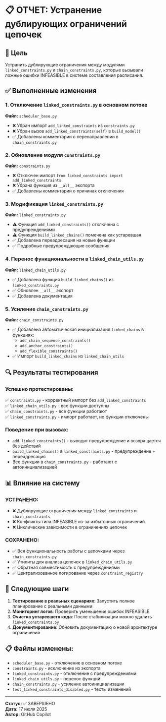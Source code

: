 # 📋 ОТЧЕТ: Устранение дублирующих ограничений цепочек

## 🎯 Цель
Устранить дублирующие ограничения между модулями `linked_constraints.py` и `chain_constraints.py`, которые вызывали ложные ошибки INFEASIBLE в системе составления расписания.

## ✅ Выполненные изменения

### 1. Отключение `linked_constraints.py` в основном потоке
**Файл:** `scheduler_base.py`
- ❌ Убран импорт `add_linked_constraints` из `constraints.py`
- ❌ Убран вызов `add_linked_constraints(self)` в `build_model()`
- ✅ Добавлены комментарии о перенаправлении в `chain_constraints.py`

### 2. Обновление модуля `constraints.py`
**Файл:** `constraints.py`
- ❌ Отключен импорт `from linked_constraints import add_linked_constraints`
- ❌ Убрана функция из `__all__` экспорта
- ✅ Добавлены комментарии о причинах отключения

### 3. Модификация `linked_constraints.py`
**Файл:** `linked_constraints.py`
- ⚠️ Функция `add_linked_constraints()` отключена с предупреждениями
- ⚠️ Функция `build_linked_chains()` помечена как устаревшая
- ✅ Добавлена переадресация на новые функции
- ✅ Подробные предупреждающие сообщения

### 4. Перенос функциональности в `linked_chain_utils.py`
**Файл:** `linked_chain_utils.py`
- ✅ Добавлена функция `build_linked_chains()` из `linked_constraints.py`
- ✅ Обновлен `__all__` экспорт
- ✅ Добавлена документация

### 5. Усиление `chain_constraints.py`
**Файл:** `chain_constraints.py`
- ✅ Добавлена автоматическая инициализация `linked_chains` в функциях:
  - `add_chain_sequence_constraints()`
  - `add_anchor_constraints()`
  - `add_flexible_constraints()`
- ✅ Импорт `build_linked_chains` из `linked_chain_utils`

## 🔍 Результаты тестирования

### Успешно протестированы:
✅ `constraints.py` - корректный импорт без `add_linked_constraints`  
✅ `linked_chain_utils.py` - все функции доступны  
✅ `chain_constraints.py` - все функции работают  
✅ `linked_constraints.py` - импорт работает, но функции отключены  

### Поведение при вызовах:
- `add_linked_constraints()` - выводит предупреждение и возвращается без действий
- `build_linked_chains()` в `linked_constraints.py` - предупреждение + переадресация
- Все функции в `chain_constraints.py` - работают с автоинициализацией

## 📊 Влияние на систему

### УСТРАНЕНО:
- ❌ Дублирующие ограничения между `linked_constraints` и `chain_constraints`
- ❌ Конфликты типа INFEASIBLE из-за избыточных ограничений
- ❌ Циклические зависимости в ограничениях цепочек

### СОХРАНЕНО:
- ✅ Вся функциональность работы с цепочками через `chain_constraints.py`
- ✅ Утилиты для анализа цепочек в `linked_chain_utils.py`
- ✅ Обратная совместимость с предупреждениями
- ✅ Централизованное логирование через `constraint_registry`

## 🚀 Следующие шаги

1. **Тестирование в реальных сценариях**: Запустить полное планирование с реальными данными
2. **Мониторинг логов**: Проверить уменьшение ошибок INFEASIBLE
3. **Очистка устаревшего кода**: После стабилизации можно удалить `linked_constraints.py`
4. **Документирование**: Обновить документацию о новой архитектуре ограничений

## 📋 Файлы изменены:
- `scheduler_base.py` - отключение в основном потоке
- `constraints.py` - исключение из экспорта
- `linked_constraints.py` - отключение с предупреждениями
- `linked_chain_utils.py` - перенос функций
- `chain_constraints.py` - усиление автоинициализации
- `test_linked_constraints_disabled.py` - тесты изменений

---
**Статус:** ✅ ЗАВЕРШЕНО  
**Дата:** 17 июля 2025  
**Автор:** GitHub Copilot  
